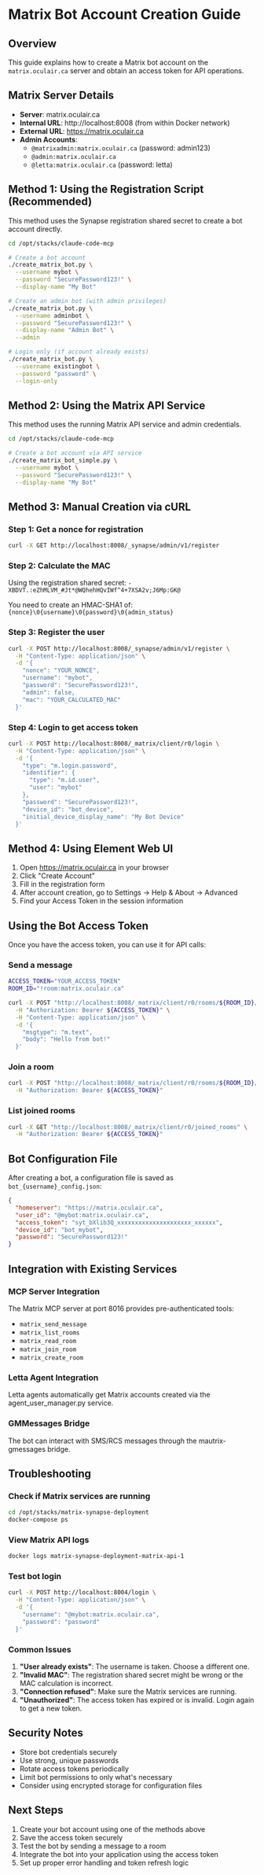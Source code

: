 # Matrix Bot Account Creation Guide

## Overview
This guide explains how to create a Matrix bot account on the `matrix.oculair.ca` server and obtain an access token for API operations.

## Matrix Server Details
- **Server**: matrix.oculair.ca
- **Internal URL**: http://localhost:8008 (from within Docker network)
- **External URL**: https://matrix.oculair.ca
- **Admin Accounts**: 
  - `@matrixadmin:matrix.oculair.ca` (password: admin123)
  - `@admin:matrix.oculair.ca`
  - `@letta:matrix.oculair.ca` (password: letta)

## Method 1: Using the Registration Script (Recommended)

This method uses the Synapse registration shared secret to create a bot account directly.

```bash
cd /opt/stacks/claude-code-mcp

# Create a bot account
./create_matrix_bot.py \
  --username mybot \
  --password "SecurePassword123!" \
  --display-name "My Bot"

# Create an admin bot (with admin privileges)
./create_matrix_bot.py \
  --username adminbot \
  --password "SecurePassword123!" \
  --display-name "Admin Bot" \
  --admin

# Login only (if account already exists)
./create_matrix_bot.py \
  --username existingbot \
  --password "password" \
  --login-only
```

## Method 2: Using the Matrix API Service

This method uses the running Matrix API service and admin credentials.

```bash
cd /opt/stacks/claude-code-mcp

# Create a bot account via API service
./create_matrix_bot_simple.py \
  --username mybot \
  --password "SecurePassword123!" \
  --display-name "My Bot"
```

## Method 3: Manual Creation via cURL

### Step 1: Get a nonce for registration
```bash
curl -X GET http://localhost:8008/_synapse/admin/v1/register
```

### Step 2: Calculate the MAC
Using the registration shared secret: `-XBDVT.:eZhMLVM_#Jt*@WQhehHQvIWf^4+7XSA2v;J6Mp:GK@`

You need to create an HMAC-SHA1 of: `{nonce}\0{username}\0{password}\0{admin_status}`

### Step 3: Register the user
```bash
curl -X POST http://localhost:8008/_synapse/admin/v1/register \
  -H "Content-Type: application/json" \
  -d '{
    "nonce": "YOUR_NONCE",
    "username": "mybot",
    "password": "SecurePassword123!",
    "admin": false,
    "mac": "YOUR_CALCULATED_MAC"
  }'
```

### Step 4: Login to get access token
```bash
curl -X POST http://localhost:8008/_matrix/client/r0/login \
  -H "Content-Type: application/json" \
  -d '{
    "type": "m.login.password",
    "identifier": {
      "type": "m.id.user",
      "user": "mybot"
    },
    "password": "SecurePassword123!",
    "device_id": "bot_device",
    "initial_device_display_name": "My Bot Device"
  }'
```

## Method 4: Using Element Web UI

1. Open https://matrix.oculair.ca in your browser
2. Click "Create Account"
3. Fill in the registration form
4. After account creation, go to Settings → Help & About → Advanced
5. Find your Access Token in the session information

## Using the Bot Access Token

Once you have the access token, you can use it for API calls:

### Send a message
```bash
ACCESS_TOKEN="YOUR_ACCESS_TOKEN"
ROOM_ID="!room:matrix.oculair.ca"

curl -X POST "http://localhost:8008/_matrix/client/r0/rooms/${ROOM_ID}/send/m.room.message" \
  -H "Authorization: Bearer ${ACCESS_TOKEN}" \
  -H "Content-Type: application/json" \
  -d '{
    "msgtype": "m.text",
    "body": "Hello from bot!"
  }'
```

### Join a room
```bash
curl -X POST "http://localhost:8008/_matrix/client/r0/rooms/${ROOM_ID}/join" \
  -H "Authorization: Bearer ${ACCESS_TOKEN}"
```

### List joined rooms
```bash
curl -X GET "http://localhost:8008/_matrix/client/r0/joined_rooms" \
  -H "Authorization: Bearer ${ACCESS_TOKEN}"
```

## Bot Configuration File

After creating a bot, a configuration file is saved as `bot_{username}_config.json`:

```json
{
  "homeserver": "https://matrix.oculair.ca",
  "user_id": "@mybot:matrix.oculair.ca",
  "access_token": "syt_bXlib3Q_xxxxxxxxxxxxxxxxxxxxx_xxxxxx",
  "device_id": "bot_mybot",
  "password": "SecurePassword123!"
}
```

## Integration with Existing Services

### MCP Server Integration
The Matrix MCP server at port 8016 provides pre-authenticated tools:
- `matrix_send_message`
- `matrix_list_rooms`
- `matrix_read_room`
- `matrix_join_room`
- `matrix_create_room`

### Letta Agent Integration
Letta agents automatically get Matrix accounts created via the agent_user_manager.py service.

### GMMessages Bridge
The bot can interact with SMS/RCS messages through the mautrix-gmessages bridge.

## Troubleshooting

### Check if Matrix services are running
```bash
cd /opt/stacks/matrix-synapse-deployment
docker-compose ps
```

### View Matrix API logs
```bash
docker logs matrix-synapse-deployment-matrix-api-1
```

### Test bot login
```bash
curl -X POST http://localhost:8004/login \
  -H "Content-Type: application/json" \
  -d '{
    "username": "@mybot:matrix.oculair.ca",
    "password": "password"
  }'
```

### Common Issues

1. **"User already exists"**: The username is taken. Choose a different one.
2. **"Invalid MAC"**: The registration shared secret might be wrong or the MAC calculation is incorrect.
3. **"Connection refused"**: Make sure the Matrix services are running.
4. **"Unauthorized"**: The access token has expired or is invalid. Login again to get a new token.

## Security Notes

- Store bot credentials securely
- Use strong, unique passwords
- Rotate access tokens periodically
- Limit bot permissions to only what's necessary
- Consider using encrypted storage for configuration files

## Next Steps

1. Create your bot account using one of the methods above
2. Save the access token securely
3. Test the bot by sending a message to a room
4. Integrate the bot into your application using the access token
5. Set up proper error handling and token refresh logic